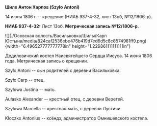 **Шило Антон Карпов (Szyło Antoni)**

14 июня 1806 г -- крещение (НИАБ 937-4-32, лист 13об, №12/1806-р).

**НИАБ 937-4-32:** Лист 13об. **Метрическая запись №12/1806-р.**

![](./Осовская волость/Васильковка/Шилы/Карп Юстына/media/824caf2536ebe476b419d7ed6d5c8c8574981ff9.png){width="6.496527777777778in"
height="1.229861111111111in"}

Дедиловичский костел Наисвятейшего Сердца Иисуса. 14 июня 1806 года.
Метрическая запись о крещении.

Szyło Antoni -- сын родителей с деревни Васильковка.

Szyło Carp -- отец.

Szyłowa Justina -- мать.

Aułasko Alexander -- крестный отец, с деревни Веретей.

Szyłowa Marcella -- крестная мать, с деревни Лустичи.

Kłoczko Antonius -- ксёндз, администратор Омнишевского костела.
